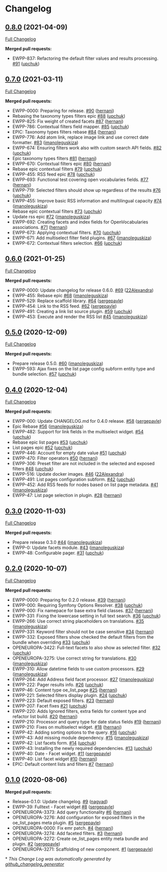 # Changelog

## [0.8.0](https://github.com/openeuropa/oe_list_pages/tree/0.8.0) (2021-04-09)

[Full Changelog](https://github.com/openeuropa/oe_list_pages/compare/0.7.0...0.8.0)

**Merged pull requests:**

- EWPP-837: Refactoring the default filter values and results processing. [\#91](https://github.com/openeuropa/oe_list_pages/pull/91) ([upchuk](https://github.com/upchuk))

## [0.7.0](https://github.com/openeuropa/oe_list_pages/tree/0.7.0) (2021-03-11)

[Full Changelog](https://github.com/openeuropa/oe_list_pages/compare/0.6.0...0.7.0)

**Merged pull requests:**

- EWPP-0000: Preparing for release. [\#90](https://github.com/openeuropa/oe_list_pages/pull/90) ([hernani](https://github.com/hernani))
- Rebasing the taxonomy types filters epic [\#88](https://github.com/openeuropa/oe_list_pages/pull/88) ([upchuk](https://github.com/upchuk))
- EWPP-825: Fix weight of created facets [\#87](https://github.com/openeuropa/oe_list_pages/pull/87) ([hernani](https://github.com/hernani))
- EWPP-786: Contextual filters field mapper. [\#85](https://github.com/openeuropa/oe_list_pages/pull/85) ([upchuk](https://github.com/upchuk))
- EPIC: Taxonomy types filters rebase [\#84](https://github.com/openeuropa/oe_list_pages/pull/84) ([hernani](https://github.com/hernani))
- EWPP-776: Add atom link, replace image link and use correct date formatter. [\#83](https://github.com/openeuropa/oe_list_pages/pull/83) ([imanoleguskiza](https://github.com/imanoleguskiza))
- EWPP-674: Ensuring filters work also with custom search API fields. [\#82](https://github.com/openeuropa/oe_list_pages/pull/82) ([upchuk](https://github.com/upchuk))
- Epic taxonomy types filters [\#81](https://github.com/openeuropa/oe_list_pages/pull/81) ([hernani](https://github.com/hernani))
- EWPP-670: Contextual filters epic [\#80](https://github.com/openeuropa/oe_list_pages/pull/80) ([hernani](https://github.com/hernani))
- Rebase epic contextual filters [\#79](https://github.com/openeuropa/oe_list_pages/pull/79) ([upchuk](https://github.com/upchuk))
- EWPP-455: RSS feed epic [\#78](https://github.com/openeuropa/oe_list_pages/pull/78) ([upchuk](https://github.com/upchuk))
- EWPP-693: Functional test covering open vocabularies fields. [\#77](https://github.com/openeuropa/oe_list_pages/pull/77) ([hernani](https://github.com/hernani))
- EWPP-719: Selected filters should show up regardless of the results [\#76](https://github.com/openeuropa/oe_list_pages/pull/76) ([upchuk](https://github.com/upchuk))
- EWPP-455: Improve basic RSS information and multilingual capacity [\#74](https://github.com/openeuropa/oe_list_pages/pull/74) ([imanoleguskiza](https://github.com/imanoleguskiza))
- Rebase epic contextual filters [\#73](https://github.com/openeuropa/oe_list_pages/pull/73) ([upchuk](https://github.com/upchuk))
- Update rss epic [\#72](https://github.com/openeuropa/oe_list_pages/pull/72) ([imanoleguskiza](https://github.com/imanoleguskiza))
- EWPP-692: Creating facets and index fields for OpenVocabularies associations. [\#71](https://github.com/openeuropa/oe_list_pages/pull/71) ([hernani](https://github.com/hernani))
- EWPP-673: Applying contextual filters. [\#70](https://github.com/openeuropa/oe_list_pages/pull/70) ([upchuk](https://github.com/upchuk))
- EWPP-671: Add multiselect filter field plugins. [\#67](https://github.com/openeuropa/oe_list_pages/pull/67) ([imanoleguskiza](https://github.com/imanoleguskiza))
- EWPP-672: Contextual filters selection. [\#66](https://github.com/openeuropa/oe_list_pages/pull/66) ([upchuk](https://github.com/upchuk))

## [0.6.0](https://github.com/openeuropa/oe_list_pages/tree/0.6.0) (2021-01-25)
[Full Changelog](https://github.com/openeuropa/oe_list_pages/compare/0.5.0...0.6.0)

**Merged pull requests:**

- EWPP-0000: Update changelog for release 0.6.0. [\#69](https://github.com/openeuropa/oe_list_pages/pull/69) ([22Alexandra](https://github.com/22Alexandra))
- EWPP-455: Rebase epic [\#68](https://github.com/openeuropa/oe_list_pages/pull/68) ([imanoleguskiza](https://github.com/imanoleguskiza))
- EWPP-529: Replace scaffold library. [\#64](https://github.com/openeuropa/oe_list_pages/pull/64) ([sergepavle](https://github.com/sergepavle))
- EWPP-454: Link to the RSS feed. [\#62](https://github.com/openeuropa/oe_list_pages/pull/62) ([sergepavle](https://github.com/sergepavle))
- EWPP-491: Creating a link list source plugin. [\#59](https://github.com/openeuropa/oe_list_pages/pull/59) ([upchuk](https://github.com/upchuk))
- EWPP-453: Execute and render the RSS list [\#45](https://github.com/openeuropa/oe_list_pages/pull/45) ([imanoleguskiza](https://github.com/imanoleguskiza))

## [0.5.0](https://github.com/openeuropa/oe_list_pages/tree/0.5.0) (2020-12-09)
[Full Changelog](https://github.com/openeuropa/oe_list_pages/compare/0.4.0...0.5.0)

**Merged pull requests:**

- Prepare release 0.5.0. [\#60](https://github.com/openeuropa/oe_list_pages/pull/60) ([imanoleguskiza](https://github.com/imanoleguskiza))
- EWPP-593: Ajax fixes on the list page config subform entity type and bundle selection. [\#57](https://github.com/openeuropa/oe_list_pages/pull/57) ([upchuk](https://github.com/upchuk))

## [0.4.0](https://github.com/openeuropa/oe_list_pages/tree/0.4.0) (2020-12-04)
[Full Changelog](https://github.com/openeuropa/oe_list_pages/compare/0.3.0...0.4.0)

**Merged pull requests:**

- EWPP-000: Update CHANGELOG.md for 0.4.0 release. [\#58](https://github.com/openeuropa/oe_list_pages/pull/58) ([sergepavle](https://github.com/sergepavle))
- Epic Rebase [\#56](https://github.com/openeuropa/oe_list_pages/pull/56) ([imanoleguskiza](https://github.com/imanoleguskiza))
- EWPP-482: Support for link fields in the multiselect widget. [\#54](https://github.com/openeuropa/oe_list_pages/pull/54) ([upchuk](https://github.com/upchuk))
- Rebase epic list pages [\#53](https://github.com/openeuropa/oe_list_pages/pull/53) ([upchuk](https://github.com/upchuk))
- List pages epic [\#52](https://github.com/openeuropa/oe_list_pages/pull/52) ([upchuk](https://github.com/upchuk))
- EWPP-446: Account for empty date value [\#51](https://github.com/openeuropa/oe_list_pages/pull/51) ([upchuk](https://github.com/upchuk))
- EWPP-470: Filter operators [\#50](https://github.com/openeuropa/oe_list_pages/pull/50) ([hernani](https://github.com/hernani))
- EWPP-306: Preset filter are not included in the selected and exposed filters [\#48](https://github.com/openeuropa/oe_list_pages/pull/48) ([upchuk](https://github.com/upchuk))
- EWPP-516: Update docker images. [\#46](https://github.com/openeuropa/oe_list_pages/pull/46) ([22Alexandra](https://github.com/22Alexandra))
- EWPP-491: List pages configuration subform. [\#42](https://github.com/openeuropa/oe_list_pages/pull/42) ([upchuk](https://github.com/upchuk))
- EWPP-452: Add RSS feeds for nodes based on list page metadata. [\#41](https://github.com/openeuropa/oe_list_pages/pull/41) ([imanoleguskiza](https://github.com/imanoleguskiza))
- EWPP-47: List page selection in plugin. [\#28](https://github.com/openeuropa/oe_list_pages/pull/28) ([hernani](https://github.com/hernani))

## [0.3.0](https://github.com/openeuropa/oe_list_pages/tree/0.3.0) (2020-11-03)
[Full Changelog](https://github.com/openeuropa/oe_list_pages/compare/0.2.0...0.3.0)

**Merged pull requests:**

- Prepare release 0.3.0 [\#44](https://github.com/openeuropa/oe_list_pages/pull/44) ([imanoleguskiza](https://github.com/imanoleguskiza))
- EWPP-0: Update facets module. [\#43](https://github.com/openeuropa/oe_list_pages/pull/43) ([imanoleguskiza](https://github.com/imanoleguskiza))
- EWPP-48: Configurable pager. [\#31](https://github.com/openeuropa/oe_list_pages/pull/31) ([upchuk](https://github.com/upchuk))

## [0.2.0](https://github.com/openeuropa/oe_list_pages/tree/0.2.0) (2020-10-07)
[Full Changelog](https://github.com/openeuropa/oe_list_pages/compare/0.1.0...0.2.0)

**Merged pull requests:**

- EWPP-0000: Preparing for 0.2.0 release. [\#39](https://github.com/openeuropa/oe_list_pages/pull/39) ([hernani](https://github.com/hernani))
- EWPP-000: Requiring Symfony Options Resolver. [\#38](https://github.com/openeuropa/oe_list_pages/pull/38) ([upchuk](https://github.com/upchuk))
- EWPP-000: Fix namepace for base extra field classes. [\#37](https://github.com/openeuropa/oe_list_pages/pull/37) ([hernani](https://github.com/hernani))
- EWPP-331: Fixing the lowercase setting in full text search. [\#36](https://github.com/openeuropa/oe_list_pages/pull/36) ([upchuk](https://github.com/upchuk))
- EWPP-266: Use correct string placeholders on translations. [\#35](https://github.com/openeuropa/oe_list_pages/pull/35) ([imanoleguskiza](https://github.com/imanoleguskiza))
- EWPP-331: Keyword filter should not be case sensitive [\#34](https://github.com/openeuropa/oe_list_pages/pull/34) ([hernani](https://github.com/hernani))
- EWPP-332: Exposed filters show checked the default filters from the bundle when overriding [\#33](https://github.com/openeuropa/oe_list_pages/pull/33) ([upchuk](https://github.com/upchuk))
- OPENEUROPA-3422: Full-text facets to also show as selected filter. [\#32](https://github.com/openeuropa/oe_list_pages/pull/32) ([upchuk](https://github.com/upchuk))
- OPENEUROPA-3275: Use correct string for translations. [\#30](https://github.com/openeuropa/oe_list_pages/pull/30) ([imanoleguskiza](https://github.com/imanoleguskiza))
- EWPP-310: Allow datetime fields to use custom processors. [\#29](https://github.com/openeuropa/oe_list_pages/pull/29) ([imanoleguskiza](https://github.com/imanoleguskiza))
- EWPP-264: Add Address field facet processor. [\#27](https://github.com/openeuropa/oe_list_pages/pull/27) ([imanoleguskiza](https://github.com/imanoleguskiza))
- EWPP-222: Pager results info. [\#26](https://github.com/openeuropa/oe_list_pages/pull/26) ([upchuk](https://github.com/upchuk))
- EWPP-46: Content type oe\_list\_page [\#25](https://github.com/openeuropa/oe_list_pages/pull/25) ([hernani](https://github.com/hernani))
- EWPP-221: Selected filters display plugin. [\#24](https://github.com/openeuropa/oe_list_pages/pull/24) ([upchuk](https://github.com/upchuk))
- EWPP-223: Default exposed filters. [\#23](https://github.com/openeuropa/oe_list_pages/pull/23) ([hernani](https://github.com/hernani))
- EWPP-207: Facet fixes [\#21](https://github.com/openeuropa/oe_list_pages/pull/21) ([upchuk](https://github.com/upchuk))
- EWPP-220: Adds Ignored filters, extra fields for content type and refactor list build. [\#20](https://github.com/openeuropa/oe_list_pages/pull/20) ([hernani](https://github.com/hernani))
- EWPP-210: Processor and query type for date status fields [\#19](https://github.com/openeuropa/oe_list_pages/pull/19) ([hernani](https://github.com/hernani))
- EWPP-210: Fixes on multiselect widget. [\#18](https://github.com/openeuropa/oe_list_pages/pull/18) ([hernani](https://github.com/hernani))
- EWPP-42: Adding sorting options to the query. [\#16](https://github.com/openeuropa/oe_list_pages/pull/16) ([upchuk](https://github.com/upchuk))
- EWPP-43: Add missing module dependency. [\#15](https://github.com/openeuropa/oe_list_pages/pull/15) ([imanoleguskiza](https://github.com/imanoleguskiza))
- EWPP-42: List facets form. [\#14](https://github.com/openeuropa/oe_list_pages/pull/14) ([upchuk](https://github.com/upchuk))
- EWPP-43: Installing the newly required dependencies. [\#13](https://github.com/openeuropa/oe_list_pages/pull/13) ([upchuk](https://github.com/upchuk))
- EWPP-40: Date - Facet widget. [\#11](https://github.com/openeuropa/oe_list_pages/pull/11) ([sergepavle](https://github.com/sergepavle))
- EWPP-40: List facet widget [\#10](https://github.com/openeuropa/oe_list_pages/pull/10) ([hernani](https://github.com/hernani))
- EPIC: Default content lists and filters [\#7](https://github.com/openeuropa/oe_list_pages/pull/7) ([hernani](https://github.com/hernani))

## [0.1.0](https://github.com/openeuropa/oe_list_pages/tree/0.1.0) (2020-08-06)
**Merged pull requests:**

- Release-0.1.0: Update changelog. [\#9](https://github.com/openeuropa/oe_list_pages/pull/9) ([nagyad](https://github.com/nagyad))
- EWPP-39: Fulltext - Facet widget [\#8](https://github.com/openeuropa/oe_list_pages/pull/8) ([sergepavle](https://github.com/sergepavle))
- OPENEUROPA-3373: Add query functionality [\#6](https://github.com/openeuropa/oe_list_pages/pull/6) ([hernani](https://github.com/hernani))
- OPENEUROPA-3276: Add configuration for exposed filters in the oe\_list\_pages meta plugin. [\#5](https://github.com/openeuropa/oe_list_pages/pull/5) ([sergepavle](https://github.com/sergepavle))
- OPENEUROPA-0000: Fix emr patch. [\#4](https://github.com/openeuropa/oe_list_pages/pull/4) ([hernani](https://github.com/hernani))
- OPENEUROPA-3274: Add faceted filters. [\#3](https://github.com/openeuropa/oe_list_pages/pull/3) ([hernani](https://github.com/hernani))
- OPENEUROPA-3272: Create oe\_list\_pages entity meta bundle and plugin. [\#2](https://github.com/openeuropa/oe_list_pages/pull/2) ([sergepavle](https://github.com/sergepavle))
- OPENEUROPA-3271: Scaffolding of new component. [\#1](https://github.com/openeuropa/oe_list_pages/pull/1) ([sergepavle](https://github.com/sergepavle))



\* *This Change Log was automatically generated by [github_changelog_generator](https://github.com/skywinder/Github-Changelog-Generator)*